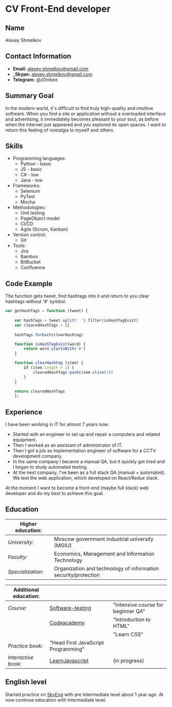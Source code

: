 # CV Front-End developer

## Name
Alexey Shmelkov

## Contact Information
* __Email:__ alexey.shmelkov@gmail.com
* ___Skype:__ alexey.shmelkov@gmail.com
* __Telegram:__ @z0mbee

## Summary Goal
In the modern world, it`s difficult to find truly high-quality and intuitive software. 
When you find a site or application without a overloaded interface and advertising, it immediately becomes pleasant to your soul, as before when the Internet just appeared and you explored its open spaces. 
I want to return this feeling of nostalgia to myself and others.

## Skills
* Programming languages: 
    * Python - basic
    * JS - basic
    * C# - low
    * Java - low
* Frameworks: 
    * Selenium
    * PyTest
    * Mocha
* Methodologies:
    * Unit testing
    * PageObject model
    * CI/CD
    * Agile (Scrum, Kanban)
* Version control:
    * Git
* Tools:
    * Jira
    * Bamboo
    * BitBucket
    * Confluence

## Code Example
The function gets tweet, find hashtags into it and return to you clear hashtags without '#' symbol.
```javascript
var getHashTags = function (tweet) {
    
    var hashTags = tweet.split(' ').filter(isHashTagExist)
    var clearedHashTags = []
    
    hashTags.forEach(clearHashtag)

    function isHashTagExist(word) {
        return word.startsWith('#')
    }

    function clearHashtag (item) {
        if (item.length > 1) {
            clearedHashTags.push(item.slice(1))
        }
    }

    return clearedHashTags
    };
```

## Experience
I have been working in IT for almost 7 years now:
* Started with an engineer to set up and repair a computers and related equipment.
* Then I worked as an assistant of administrator of IT.
* Then I got a job as implementation engineer of software for a CCTV development company.
* In the same company I became a manual QA, but it quickly got tired and I began to study automated testing.
* At the next company, I've been as a full stack QA (manual + automated). We test the web application, which developed on React/Redux stack.

At the moment I want to become a front-end (maybe full stack) web developer and do my best to achieve this goal.

## Education
| __Higher education:__ |                                                                |
|-----------------------|----------------------------------------------------------------|
| _University:_         | Moscow government industrial university (MGIU)                 |
| _Faculty:_            | Economics, Management and Information Technology               |  
| _Specialization:_     | Organization and technology of information security/protection |

| __Additional education:__ |                                                              |                                    |
|---------------------------|--------------------------------------------------------------|------------------------------------|
| _Course:_                 | [Software-testing](http://Software-testing.ru)               | "Intensive course for beginner QA" |
|                           | [Codeacademy](https://www.codecademy.com/profiles/beez0mbie) | "Introduction to HTML"             |
|                           |                                                              | "Learn CSS"                        |                  
| _Practice book:_          | "Head First JavaScript Programming"                          |                                    |
| _Interactive book:_       | [LearnJavascript](https://learn.javascript.ru/)              |(in progress)                       |

## English level
Started practice on [SkyEng](http://skyeng.ru/) with pre Intermediate level about 1 year ago. 
At now continue education with Intermediate level.